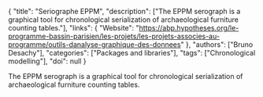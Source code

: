 {
  "title": "Seriographe EPPM",
  "description": ["The EPPM serograph is a graphical tool for chronological serialization of archaeological furniture counting tables."],
  "links": {
    "Website": "https://abp.hypotheses.org/le-programme-bassin-parisien/les-projets/les-projets-associes-au-programme/outils-danalyse-graphique-des-donnees"
  },
  "authors": ["Bruno Desachy"],
  "categories": ["Packages and libraries"],
  "tags": ["Chronological modelling"],
  "doi": null
}

<!-- Generated by csv2md.R – do not edit by hand -->

The EPPM serograph is a graphical tool for chronological serialization of archaeological furniture counting tables.